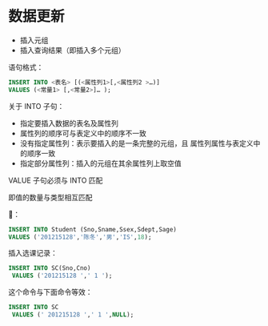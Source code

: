# 数据更新

- 插入元组
- 插入查询结果（即插入多个元组）

语句格式：

```SQL
INSERT INTO <表名> [(<属性列1>[,<属性列2 >…)]
VALUES (<常量1> [,<常量2>]… );
```

关于 INTO 子句：

- 指定要插入数据的表名及属性列
- 属性列的顺序可与表定义中的顺序不一致
- 没有指定属性列：表示要插入的是一条完整的元组，且
属性列属性与表定义中的顺序一致
- 指定部分属性列：插入的元组在其余属性列上取空值

VALUE 子句必须与 INTO 匹配

即值的数量与类型相互匹配

🌰：

```SQL
INSERT INTO Student (Sno,Sname,Ssex,Sdept,Sage)
VALUES ('201215128','陈冬','男','IS',18);
```

插入选课记录：

```SQL
INSERT INTO SC(Sno,Cno)
 VALUES ('201215128 ',' 1 ');
```

这个命令与下面命令等效：

```SQL
INSERT INTO SC
 VALUES (' 201215128 ',' 1 ',NULL);
```
